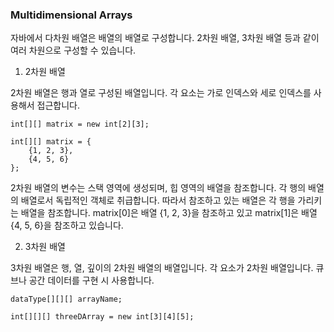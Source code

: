 ### Multidimensional Arrays

자바에서 다차원 배열은 배열의 배열로 구성합니다. 2차원 배열, 3차원 배열 등과 같이 여러 차원으로 구성할 수 있습니다.

1. 2차원 배열

2차원 배열은 행과 열로 구성된 배열입니다. 각 요소는 가로 인덱스와 세로 인덱스를 사용해서 접근합니다. 
```
int[][] matrix = new int[2][3];
```
```
int[][] matrix = {
    {1, 2, 3},
    {4, 5, 6}
};
```

2차원 배열의 변수는 스택 영역에 생성되며, 힙 영역의 배열을 참조합니다. 각 행의 배열의 배열로서 독립적인 객체로 취급합니다. 따라서 참조하고 있는 배열은 각 행을 가리키는 배열을 참조합니다. matrix[0]은 배열 {1, 2, 3}을 참조하고 있고 matrix[1]은 배열 {4, 5, 6}을 참조하고 있습니다.

2. 3차원 배열

3차원 배열은 행, 열, 깊이의 2차원 배열의 배열입니다. 각 요소가 2차원 배열입니다. 큐브나 공간 데이터를 구현 시 사용합니다.
```
dataType[][][] arrayName;
```
```
int[][][] threeDArray = new int[3][4][5];
```